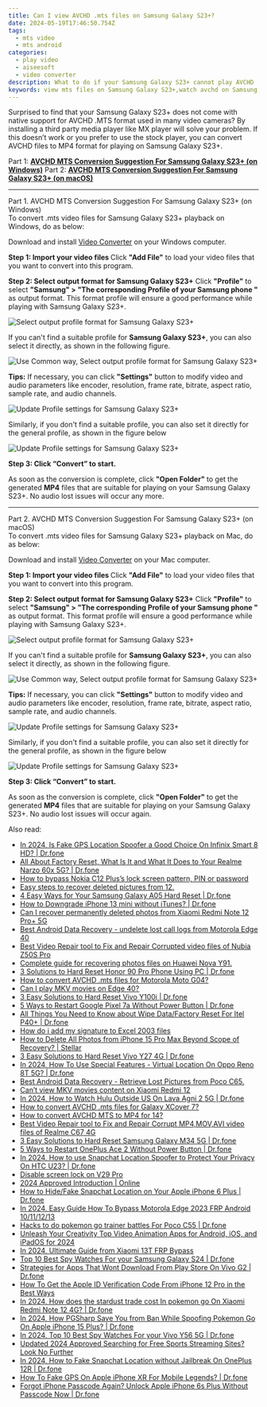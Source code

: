 ```yaml
---
title: Can I view AVCHD .mts files on Samsung Galaxy S23+?
date: 2024-05-19T17:46:50.754Z
tags: 
  - mts video
  - mts android
categories: 
  - play video
  - aiseesoft
  - video converter
description: What to do if your Samsung Galaxy S23+ cannot play AVCHD .mts video clips? If you fail or have problems playing AVCHD MTS files on your Samsung Galaxy S23+, you can follow our solution to solve the issue.
keywords: view mts files on Samsung Galaxy S23+,watch avchd on Samsung,play avchd on Samsung Galaxy S23+,avchd to Samsung converter,encode avchd to mp4 for Samsung Galaxy S23+,play avchd video on Galaxy S23+,mts file not supported in Samsung Galaxy S23+,Samsung Galaxy S23+ wont play mts,mts converter android 2018,how to converter 720p to mts on android,mts converter for android,best mts transcoder android
---
```



<div class="atpl-content atpl-for-aiseesoft-video-converter play-mts-on-android">

<div class="atpl-post-description-part-1">
<div class="tpl-content-sub-paragraph-normal">
  <p>
    Surprised to find that your Samsung Galaxy S23+ does not come with native support for AVCHD .MTS format used in many video cameras? By installing a third party media player like MX player will solve your problem. If this doesn’t work or you prefer to use the stock player, you can convert AVCHD files to MP4 format for playing on Samsung Galaxy S23+.
  </p>
</div>
</div>



<div class="atpl-post-device-model-description">
  
</div>

<div class="atpl-post-description-part-2">

</div>

Part 1: <strong><a href="#p1">AVCHD MTS Conversion Suggestion For Samsung Galaxy S23+ (on Windows)</a></strong>
Part 2: <strong><a href="#p2">AVCHD MTS Conversion Suggestion For Samsung Galaxy S23+ (on macOS)</a></strong>

<!-- Part 1 -->
<a id="p1" name="p1" ></a><hr>

<div class="atpl-step-part-style">Part 1. AVCHD MTS Conversion Suggestion For Samsung Galaxy S23+ (on Windows)</div>
To convert .mts video files for Samsung Galaxy S23+ playback on Windows, do as below:

Download and install <a class="atpl-step-content-a-style" href="https://tools.techidaily.com/aiseesoft-total-video-converter/" >Video Converter</a> on your Windows computer.

<strong>Step 1: Import your video files </strong>
Click <b>"Add File"</b> to load your video files that you want to convert into this program.

<strong>Step 2: Select output format for Samsung Galaxy S23+</strong>
Click <b>"Profile"</b> to select <b>"Samsung" > "The corresponding Profile of your Samsung phone "</b> as output format. This format profile will ensure a good performance while playing with Samsung Galaxy S23+.

<img src="https://tools.techidaily.com/images/apps/aiseesoft/video-converter/devices/samsung/fv.mp4/win/profile-4.png" class="atpl-imgstyle" alt="Select output profile format for Samsung Galaxy S23+" />

If you can't find a suitable profile for **Samsung Galaxy S23+**, you can also select it directly, as shown in the following figure.

<img src="https://tools.techidaily.com/images/apps/aiseesoft/video-converter/devices/common_android/fv.mp4/win/profile.png" class="atpl-imgstyle" alt="Use Common way, Select output profile format for Samsung Galaxy S23+" />

<strong>Tips:</strong>
If necessary, you can click <b>"Settings"</b> button to modify video and audio parameters like encoder, resolution, frame rate, bitrate, aspect ratio, sample rate, and audio channels. 

<img src="https://tools.techidaily.com/images/apps/aiseesoft/video-converter/devices/samsung/fv.mp4/win/settings-4.png" class="atpl-imgstyle"  alt="Update Profile settings for Samsung Galaxy S23+" />

Similarly, if you don't find a suitable profile, you can also set it directly for the general profile, as shown in the figure below

<img src="https://tools.techidaily.com/images/apps/aiseesoft/video-converter/devices/common_android/fv.mp4/win/settings.png" class="atpl-imgstyle"  alt="Update Profile settings for Samsung Galaxy S23+" />

<strong>Step 3: Click “Convert” to start.</strong>

As soon as the conversion is complete, click <b>"Open Folder"</b> to get the generated <b>MP4</b> files that are suitable for playing on your Samsung Galaxy S23+. No audio lost issues will occur any more.

<!-- Part 2 -->
<a id="p2" name="p2"></a><hr>

<div class="atpl-step-part-style">Part 2. AVCHD MTS Conversion Suggestion For Samsung Galaxy S23+ (on macOS)</div>
To convert .mts video files for Samsung Galaxy S23+ playback on Mac, do as below:

Download and install <a class="atpl-step-content-a-style" href="https://tools.techidaily.com/aiseesoft-total-video-converter/" >Video Converter</a> on your Mac computer.

<strong>Step 1: Import your video files </strong>
Click <b>"Add File"</b> to load your video files that you want to convert into this program.

<strong>Step 2: Select output format for Samsung Galaxy S23+</strong>
Click <b>"Profile"</b> to select <b>"Samsung" > "The corresponding Profile of your Samsung phone "</b> as output format. This format profile will ensure a good performance while playing with Samsung Galaxy S23+.

<img src="https://tools.techidaily.com/images/apps/aiseesoft/video-converter/devices/samsung/fv.mp4/mac/profile.png" class="atpl-imgstyle" alt="Select output profile format for Samsung Galaxy S23+" />

If you can't find a suitable profile for **Samsung Galaxy S23+**, you can also select it directly, as shown in the following figure.

<img src="https://tools.techidaily.com/images/apps/aiseesoft/video-converter/devices/common_android/fv.mp4/mac/profile.png" class="atpl-imgstyle" alt="Use Common way, Select output profile format for Samsung Galaxy S23+" />

<strong>Tips:</strong>
If necessary, you can click <b>"Settings"</b> button to modify video and audio parameters like encoder, resolution, frame rate, bitrate, aspect ratio, sample rate, and audio channels. 

<img src="https://tools.techidaily.com/images/apps/aiseesoft/video-converter/devices/samsung/fv.mp4/mac/settings.png" class="atpl-imgstyle"  alt="Update Profile settings for Samsung Galaxy S23+" />

Similarly, if you don't find a suitable profile, you can also set it directly for the general profile, as shown in the figure below

<img src="https://tools.techidaily.com/images/apps/aiseesoft/video-converter/devices/common_android/fv.mp4/win/settings.png" class="atpl-imgstyle"  alt="Update Profile settings for Samsung Galaxy S23+" />

<strong>Step 3: Click “Convert” to start.</strong>


As soon as the conversion is complete, click <b>"Open Folder"</b> to get the generated <b>MP4</b> files that are suitable for playing on your Samsung Galaxy S23+. No audio lost issues will occur again.


<ins class="adsbygoogle"
     style="display:block"
     data-ad-client="ca-pub-7571918770474297"
     data-ad-slot="8358498916"
     data-ad-format="auto"
     data-full-width-responsive="true"></ins>


</div>
<ins class="adsbygoogle"
    style="display:block"
    data-ad-format="autorelaxed"
    data-ad-client="ca-pub-7571918770474297"
    data-ad-slot="1223367746"></ins>

<span class="atpl-alsoreadstyle">Also read:</span>
<div><ul>
<li><a href="https://phone-solutions.techidaily.com/in-2024-is-fake-gps-location-spoofer-a-good-choice-on-infinix-smart-8-hd-drfone-by-drfone-virtual-android/"><u>In 2024, Is Fake GPS Location Spoofer a Good Choice On Infinix Smart 8 HD? | Dr.fone</u></a></li>
<li><a href="https://phone-solutions.techidaily.com/all-about-factory-reset-what-is-it-and-what-it-does-to-your-realme-narzo-60x-5g-drfone-by-drfone-reset-android-reset-android/"><u>All About Factory Reset, What Is It and What It Does to Your Realme Narzo 60x 5G? | Dr.fone</u></a></li>
<li><a href="https://phone-solutions.techidaily.com/how-to-bypass-nokia-c12-plus-s-lock-screen-pattern-pin-or-password-by-drfone-android-unlock-android-unlock/"><u>How to bypass Nokia C12 Plus’s lock screen pattern, PIN or password</u></a></li>
<li><a href="https://phone-solutions.techidaily.com/easy-steps-to-recover-deleted-pictures-from-12-by-fonelab-android-recover-pictures/"><u>Easy steps to recover deleted pictures from 12.</u></a></li>
<li><a href="https://phone-solutions.techidaily.com/4-easy-ways-for-your-samsung-galaxy-a05-hard-reset-drfone-by-drfone-reset-android-reset-android/"><u>4 Easy Ways for Your Samsung Galaxy A05 Hard Reset | Dr.fone</u></a></li>
<li><a href="https://phone-solutions.techidaily.com/how-to-downgrade-iphone-13-mini-without-itunes-drfone-by-drfone-ios-system-repair-ios-system-repair/"><u>How to Downgrade iPhone 13 mini without iTunes? | Dr.fone</u></a></li>
<li><a href="https://phone-solutions.techidaily.com/can-i-recover-permanently-deleted-photos-from-xiaomi-redmi-note-12-proplus-5g-by-stellar-photo-recovery-android-mobile-photo-recover/"><u>Can I recover permanently deleted photos from Xiaomi Redmi Note 12 Pro+ 5G</u></a></li>
<li><a href="https://phone-solutions.techidaily.com/best-android-data-recovery-undelete-lost-call-logs-from-motorola-edge-40-by-fonelab-android-recover-call-logs/"><u>Best Android Data Recovery - undelete lost call logs from Motorola Edge 40</u></a></li>
<li><a href="https://phone-solutions.techidaily.com/best-video-repair-tool-to-fix-and-repair-corrupted-video-files-of-nubia-z50s-pro-by-stellar-video-repair-mobile-video-repair/"><u>Best Video Repair tool to Fix and Repair Corrupted video files of Nubia Z50S Pro</u></a></li>
<li><a href="https://phone-solutions.techidaily.com/complete-guide-for-recovering-photos-files-on-huawei-nova-y91-by-fonelab-android-recover-photos/"><u>Complete guide for recovering photos files on Huawei Nova Y91.</u></a></li>
<li><a href="https://phone-solutions.techidaily.com/3-solutions-to-hard-reset-honor-90-pro-phone-using-pc-drfone-by-drfone-reset-android-reset-android/"><u>3 Solutions to Hard Reset Honor 90 Pro Phone Using PC | Dr.fone</u></a></li>
<li><a href="https://phone-solutions.techidaily.com/how-to-convert-avchd-mts-files-for-motorola-moto-g04-by-aiseesoft-video-converter-play-mts-on-android/"><u>How to convert AVCHD .mts files for Motorola Moto G04? </u></a></li>
<li><a href="https://phone-solutions.techidaily.com/can-i-play-mkv-movies-on-edge-40-by-aiseesoft-video-converter-play-mkv-on-android/"><u>Can I play MKV movies on Edge 40?</u></a></li>
<li><a href="https://phone-solutions.techidaily.com/3-easy-solutions-to-hard-reset-vivo-y100i-drfone-by-drfone-reset-android-reset-android/"><u>3 Easy Solutions to Hard Reset Vivo Y100i | Dr.fone</u></a></li>
<li><a href="https://phone-solutions.techidaily.com/5-ways-to-restart-google-pixel-7a-without-power-button-drfone-by-drfone-reset-android-reset-android/"><u>5 Ways to Restart Google Pixel 7a Without Power Button | Dr.fone</u></a></li>
<li><a href="https://phone-solutions.techidaily.com/all-things-you-need-to-know-about-wipe-datafactory-reset-for-itel-p40plus-drfone-by-drfone-reset-android-reset-android/"><u>All Things You Need to Know about Wipe Data/Factory Reset For Itel P40+ | Dr.fone</u></a></li>
<li><a href="https://phone-solutions.techidaily.com/how-do-i-add-my-signature-to-excel-2003-files-by-ldigisigner-sign-a-excel-sign-a-excel/"><u>How do i add my signature to Excel 2003 files</u></a></li>
<li><a href="https://phone-solutions.techidaily.com/how-to-delete-all-photos-from-iphone-15-pro-max-beyond-scope-of-recovery-stellar-by-stellar-data-recovery-ios-iphone-data-recovery/"><u>How to Delete All Photos from iPhone 15 Pro Max Beyond Scope of Recovery? | Stellar</u></a></li>
<li><a href="https://phone-solutions.techidaily.com/3-easy-solutions-to-hard-reset-vivo-y27-4g-drfone-by-drfone-reset-android-reset-android/"><u>3 Easy Solutions to Hard Reset Vivo Y27 4G | Dr.fone</u></a></li>
<li><a href="https://phone-solutions.techidaily.com/in-2024-how-to-use-special-features-virtual-location-on-oppo-reno-8t-5g-drfone-by-drfone-virtual-android/"><u>In 2024, How To Use Special Features - Virtual Location On Oppo Reno 8T 5G? | Dr.fone</u></a></li>
<li><a href="https://phone-solutions.techidaily.com/best-android-data-recovery-retrieve-lost-pictures-from-poco-c65-by-fonelab-android-recover-pictures/"><u>Best Android Data Recovery - Retrieve Lost Pictures from Poco C65.</u></a></li>
<li><a href="https://phone-solutions.techidaily.com/can-t-view-mkv-movies-content-on-xiaomi-redmi-12-by-aiseesoft-video-converter-play-mkv-on-android/"><u>Can’t view MKV movies content on Xiaomi Redmi 12</u></a></li>
<li><a href="https://phone-solutions.techidaily.com/in-2024-how-to-watch-hulu-outside-us-on-lava-agni-2-5g-drfone-by-drfone-virtual-android/"><u>In 2024, How to Watch Hulu Outside US On Lava Agni 2 5G | Dr.fone</u></a></li>
<li><a href="https://phone-solutions.techidaily.com/how-to-convert-avchd-mts-files-for-galaxy-xcover-7-by-aiseesoft-video-converter-play-mts-on-android/"><u>How to convert AVCHD .mts files for Galaxy XCover 7? </u></a></li>
<li><a href="https://phone-solutions.techidaily.com/how-to-convert-avchd-mts-to-mp4-for-14-by-aiseesoft-video-converter-play-mts-on-android/"><u>How to convert AVCHD MTS to MP4 for 14?</u></a></li>
<li><a href="https://phone-solutions.techidaily.com/best-video-repair-tool-to-fix-and-repair-corrupt-mp4-mov-avi-video-files-of-realme-c67-4g-by-stellar-video-repair-mobile-video-repair/"><u>Best Video Repair tool to Fix and Repair Corrupt MP4,MOV,AVI video files of Realme C67 4G</u></a></li>
<li><a href="https://phone-solutions.techidaily.com/3-easy-solutions-to-hard-reset-samsung-galaxy-m34-5g-drfone-by-drfone-reset-android-reset-android/"><u>3 Easy Solutions to Hard Reset Samsung Galaxy M34 5G | Dr.fone</u></a></li>
<li><a href="https://phone-solutions.techidaily.com/5-ways-to-restart-oneplus-ace-2-without-power-button-drfone-by-drfone-reset-android-reset-android/"><u>5 Ways to Restart OnePlus Ace 2 Without Power Button | Dr.fone</u></a></li>
<li><a href="https://phone-solutions.techidaily.com/in-2024-how-to-use-snapchat-location-spoofer-to-protect-your-privacy-on-htc-u23-drfone-by-drfone-virtual-android/"><u>In 2024, How to use Snapchat Location Spoofer to Protect Your Privacy On HTC U23? | Dr.fone</u></a></li>
<li><a href="https://phone-solutions.techidaily.com/disable-screen-lock-on-v29-pro-by-drfone-android-unlock-android-unlock/"><u>Disable screen lock on V29 Pro</u></a></li>
<li><a href="https://ai-voice-clone.techidaily.com/2024-approved-introduction-online/"><u>2024 Approved Introduction | Online</u></a></li>
<li><a href="https://location-social.techidaily.com/how-to-hidefake-snapchat-location-on-your-apple-iphone-6-plus-drfone-by-drfone-virtual-ios/"><u>How to Hide/Fake Snapchat Location on Your Apple iPhone 6 Plus | Dr.fone</u></a></li>
<li><a href="https://android-frp.techidaily.com/in-2024-easy-guide-how-to-bypass-motorola-edge-2023-frp-android-10111213-by-drfone-android/"><u>In 2024, Easy Guide How To Bypass Motorola Edge 2023 FRP Android 10/11/12/13</u></a></li>
<li><a href="https://pokemon-go-android.techidaily.com/hacks-to-do-pokemon-go-trainer-battles-for-poco-c55-drfone-by-drfone-virtual-android/"><u>Hacks to do pokemon go trainer battles For Poco C55 | Dr.fone</u></a></li>
<li><a href="https://ai-video-apps.techidaily.com/unleash-your-creativity-top-video-animation-apps-for-android-ios-and-ipados-for-2024/"><u>Unleash Your Creativity Top Video Animation Apps for Android, iOS, and iPadOS for 2024</u></a></li>
<li><a href="https://bypass-frp.techidaily.com/in-2024-ultimate-guide-from-xiaomi-13t-frp-bypass-by-drfone-android/"><u>In 2024, Ultimate Guide from Xiaomi 13T FRP Bypass</u></a></li>
<li><a href="https://android-location-track.techidaily.com/top-10-best-spy-watches-for-your-samsung-galaxy-s24-drfone-by-drfone-virtual-android/"><u>Top 10 Best Spy Watches For your Samsung Galaxy S24 | Dr.fone</u></a></li>
<li><a href="https://fix-guide.techidaily.com/strategies-for-apps-that-wont-download-from-play-store-on-vivo-g2-drfone-by-drfone-fix-android-problems-fix-android-problems/"><u>Strategies for Apps That Wont Download From Play Store On Vivo G2 | Dr.fone</u></a></li>
<li><a href="https://apple-account.techidaily.com/how-to-get-the-apple-id-verification-code-from-iphone-12-pro-in-the-best-ways-by-drfone-ios/"><u>How To Get the Apple ID Verification Code From iPhone 12 Pro in the Best Ways</u></a></li>
<li><a href="https://change-location.techidaily.com/in-2024-how-does-the-stardust-trade-cost-in-pokemon-go-on-xiaomi-redmi-note-12-4g-drfone-by-drfone-virtual-android/"><u>In 2024, How does the stardust trade cost In pokemon go On Xiaomi Redmi Note 12 4G? | Dr.fone</u></a></li>
<li><a href="https://ios-pokemon-go.techidaily.com/in-2024-how-pgsharp-save-you-from-ban-while-spoofing-pokemon-go-on-apple-iphone-15-plus-drfone-by-drfone-virtual-ios/"><u>In 2024, How PGSharp Save You from Ban While Spoofing Pokemon Go On Apple iPhone 15 Plus? | Dr.fone</u></a></li>
<li><a href="https://android-location-track.techidaily.com/in-2024-top-10-best-spy-watches-for-your-vivo-y56-5g-drfone-by-drfone-virtual-android/"><u>In 2024, Top 10 Best Spy Watches For your Vivo Y56 5G | Dr.fone</u></a></li>
<li><a href="https://ai-voice-clone.techidaily.com/updated-2024-approved-searching-for-free-sports-streaming-sites-look-no-further/"><u>Updated 2024 Approved Searching for Free Sports Streaming Sites? Look No Further</u></a></li>
<li><a href="https://location-social.techidaily.com/in-2024-how-to-fake-snapchat-location-without-jailbreak-on-oneplus-12r-drfone-by-drfone-virtual-android/"><u>In 2024, How to Fake Snapchat Location without Jailbreak On OnePlus 12R | Dr.fone</u></a></li>
<li><a href="https://fake-location.techidaily.com/how-to-fake-gps-on-apple-iphone-xr-for-mobile-legends-drfone-by-drfone-virtual-ios/"><u>How To Fake GPS On Apple iPhone XR For Mobile Legends? | Dr.fone</u></a></li>
<li><a href="https://iphone-unlock.techidaily.com/forgot-iphone-passcode-again-unlock-apple-iphone-6s-plus-without-passcode-now-drfone-by-drfone-ios/"><u>Forgot iPhone Passcode Again? Unlock Apple iPhone 6s Plus Without Passcode Now | Dr.fone</u></a></li>
</ul></div>


